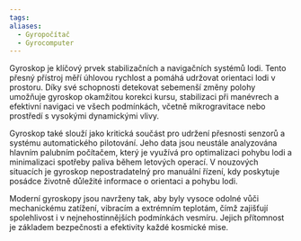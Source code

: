 ```yaml
---
tags: 
aliases:
  - Gyropočítač
  - Gyrocomputer
---
```

Gyroskop je klíčový prvek stabilizačních a navigačních systémů lodi. Tento přesný přístroj měří úhlovou rychlost a pomáhá udržovat orientaci lodi v prostoru. Díky své schopnosti detekovat sebemenší změny polohy umožňuje gyroskop okamžitou korekci kursu, stabilizaci při manévrech a efektivní navigaci ve všech podmínkách, včetně mikrogravitace nebo prostředí s vysokými dynamickými vlivy.

Gyroskop také slouží jako kritická součást pro udržení přesnosti senzorů a systému automatického pilotování. Jeho data jsou neustále analyzována hlavním palubním počítačem, který je využívá pro optimalizaci pohybu lodi a minimalizaci spotřeby paliva během letových operací. V nouzových situacích je gyroskop nepostradatelný pro manuální řízení, kdy poskytuje posádce životně důležité informace o orientaci a pohybu lodi.

Moderní gyroskopy jsou navrženy tak, aby byly vysoce odolné vůči mechanickému zatížení, vibracím a extrémním teplotám, čímž zajišťují spolehlivost i v nejnehostinnějších podmínkách vesmíru. Jejich přítomnost je základem bezpečnosti a efektivity každé kosmické mise.